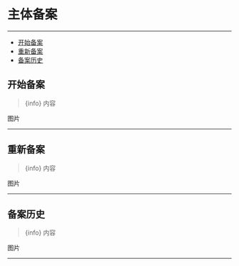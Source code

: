 # 主体备案

---

- [开始备案](#section-1)
- [重新备案](#section-2)
- [备案历史](#section-3)

<a name="section-1"></a>
## 开始备案
> {info} 内容

<larecipe-card shadow>
    图片
</larecipe-card>

---

<a name="section-2"></a>
## 重新备案
> {info} 内容

<larecipe-card shadow>
    图片
</larecipe-card>

---

<a name="section-3"></a>
## 备案历史
> {info} 内容

<larecipe-card shadow>
    图片
</larecipe-card>

---
